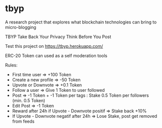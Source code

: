 # tbyp
A research project that explores what blockchain technologies can bring to micro-blogging

TBYP
Take Back Your Privacy
Think Before You Post

Test this project on https://tbyp.herokuapp.com/

ERC-20 Token can used as a self moderation tools

Rules:
- First time user => +100 Token
- Create a new profile => -50 Token
- Upvote or Downvote => +0.1 Token
- Follow a user => Give 1 Token to user followed
- Post => -1 Token + -1 Token per tags : Stake 0.5 Token per followers (min. 0.5 Token)
- Edit Post => -1 Token
- Reward after 24h if Upvote - Downvote positif => Stake back +10%
- If Upvote - Downvote negatif after 24h => Lose Stake, post get removed from feeds 